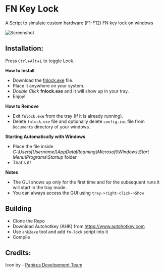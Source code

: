 # FN Key Lock
A Script to simulate custom hardware (F1-F12) FN key lock on windows

![Screenshot](https://i.imgur.com/54YAxSS.png)

## Installation:
Press  `Ctrl`+`Alt`+`L` to toggle Lock.

**How to Install**
- Download the [fnlock.exe](https://github.com/okkosh/FN-key-lock/raw/master/bin/fnlock.exe) file.
- Place it anywhere on your system.
- *Double Click* **fnlock.exe** and It will show up in your tray.
- Enjoy!

**How to Remove**
- Exit `fnlock.exe` from the tray (If it is already running).
- Delete `fnlock.exe` file and optionally delete `config.ini` file from `Documents` directory of your windows.

**Starting Automatically with Windows**
- Place the file inside *C:\Users\[Username]\AppData\Roaming\Microsoft\Windows\Start Menu\Programs\Startup* folder
- That's it!

**Notes**
- The GUI shows up only for the first time and for the subsequent runs it will start in the tray mode.
- You can always access the GUI using `tray->right-click->Show`

## Building
- Clone the Repo
- Download Autohotkey (AHK) from https://www.autohotkey.com
- Use `ahk2exe` tool and add `fn-lock` script into it
- Compile

## Credits:
Icon by - [Papirus Development Team](https://github.com/PapirusDevelopmentTeam/)
